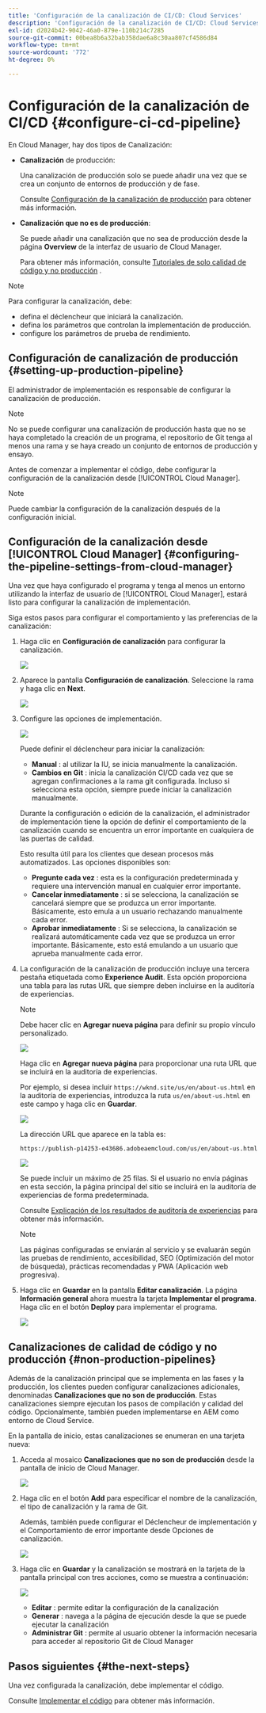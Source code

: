 ```yaml
---
title: 'Configuración de la canalización de CI/CD: Cloud Services'
description: 'Configuración de la canalización de CI/CD: Cloud Services'
exl-id: d2024b42-9042-46a0-879e-110b214c7285
source-git-commit: 00bea8b6a32bab358dae6a8c30aa807cf4586d84
workflow-type: tm+mt
source-wordcount: '772'
ht-degree: 0%

---
```


# Configuración de la canalización de CI/CD {#configure-ci-cd-pipeline}

En Cloud Manager, hay dos tipos de Canalización:

* **Canalización** de producción:

   Una canalización de producción solo se puede añadir una vez que se crea un conjunto de entornos de producción y de fase.

   Consulte [Configuración de la canalización de producción](configure-pipeline.md#setting-up-the-pipeline) para obtener más información.

* **Canalización que no es de producción**:

   Se puede añadir una canalización que no sea de producción desde la página **Overview** de la interfaz de usuario de Cloud Manager.

   Para obtener más información, consulte [Tutoriales de solo calidad de código y no producción](configure-pipeline.md#non-production-pipelines) .

>[!NOTE]
>Para configurar la canalización, debe:
> * defina el déclencheur que iniciará la canalización.
> * defina los parámetros que controlan la implementación de producción.
> * configure los parámetros de prueba de rendimiento.


## Configuración de canalización de producción {#setting-up-production-pipeline}

El administrador de implementación es responsable de configurar la canalización de producción.

>[!NOTE]
>No se puede configurar una canalización de producción hasta que no se haya completado la creación de un programa, el repositorio de Git tenga al menos una rama y se haya creado un conjunto de entornos de producción y ensayo.

Antes de comenzar a implementar el código, debe configurar la configuración de la canalización desde [!UICONTROL Cloud Manager].

>[!NOTE]
>
>Puede cambiar la configuración de la canalización después de la configuración inicial.

## Configuración de la canalización desde [!UICONTROL Cloud Manager] {#configuring-the-pipeline-settings-from-cloud-manager}

Una vez que haya configurado el programa y tenga al menos un entorno utilizando la interfaz de usuario de [!UICONTROL Cloud Manager], estará listo para configurar la canalización de implementación.

Siga estos pasos para configurar el comportamiento y las preferencias de la canalización:

1. Haga clic en **Configuración de canalización** para configurar la canalización.

   ![](assets/set-up-pipeline1.png)

1. Aparece la pantalla **Configuración de canalización**. Seleccione la rama y haga clic en **Next**.

   ![](assets/setup-1.png)

1. Configure las opciones de implementación.

   ![](assets/setup-pipeline.png)

   Puede definir el déclencheur para iniciar la canalización:

   * **Manual** : al utilizar la IU, se inicia manualmente la canalización.
   * **Cambios en Git** : inicia la canalización CI/CD cada vez que se agregan confirmaciones a la rama git configurada. Incluso si selecciona esta opción, siempre puede iniciar la canalización manualmente.

   Durante la configuración o edición de la canalización, el administrador de implementación tiene la opción de definir el comportamiento de la canalización cuando se encuentra un error importante en cualquiera de las puertas de calidad.

   Esto resulta útil para los clientes que desean procesos más automatizados. Las opciones disponibles son:

   * **Pregunte cada vez** : esta es la configuración predeterminada y requiere una intervención manual en cualquier error importante.
   * **Cancelar inmediatamente** : si se selecciona, la canalización se cancelará siempre que se produzca un error importante. Básicamente, esto emula a un usuario rechazando manualmente cada error.
   * **Aprobar inmediatamente** : Si se selecciona, la canalización se realizará automáticamente cada vez que se produzca un error importante. Básicamente, esto está emulando a un usuario que aprueba manualmente cada error.


1. La configuración de la canalización de producción incluye una tercera pestaña etiquetada como **Experience Audit**. Esta opción proporciona una tabla para las rutas URL que siempre deben incluirse en la auditoría de experiencias.

   >[!NOTE]
   >Debe hacer clic en **Agregar nueva página** para definir su propio vínculo personalizado.

   ![](assets/setup-3.png)

   Haga clic en **Agregar nueva página** para proporcionar una ruta URL que se incluirá en la auditoría de experiencias.

   Por ejemplo, si desea incluir `https://wknd.site/us/en/about-us.html` en la auditoría de experiencias, introduzca la ruta `us/en/about-us.html` en este campo y haga clic en **Guardar**.

   ![](assets/exp-audit4.png)

   La dirección URL que aparece en la tabla es:

   `https://publish-p14253-e43686.adobeaemcloud.com/us/en/about-us.html`

   ![](assets/exp-audit5.png)

   Se puede incluir un máximo de 25 filas. Si el usuario no envía páginas en esta sección, la página principal del sitio se incluirá en la auditoría de experiencias de forma predeterminada.

   Consulte [Explicación de los resultados de auditoría de experiencias](/help/implementing/cloud-manager/experience-audit-testing.md) para obtener más información.

   >[!NOTE]
   > Las páginas configuradas se enviarán al servicio y se evaluarán según las pruebas de rendimiento, accesibilidad, SEO (Optimización del motor de búsqueda), prácticas recomendadas y PWA (Aplicación web progresiva).

1. Haga clic en **Guardar** en la pantalla **Editar canalización**. La página **Información general** ahora muestra la tarjeta **Implementar el programa**. Haga clic en el botón **Deploy** para implementar el programa.

   ![](assets/configure-pipeline5.png)


## Canalizaciones de calidad de código y no producción {#non-production-pipelines}

Además de la canalización principal que se implementa en las fases y la producción, los clientes pueden configurar canalizaciones adicionales, denominadas **Canalizaciones que no son de producción**. Estas canalizaciones siempre ejecutan los pasos de compilación y calidad del código. Opcionalmente, también pueden implementarse en AEM como entorno de Cloud Service.

En la pantalla de inicio, estas canalizaciones se enumeran en una tarjeta nueva:

1. Acceda al mosaico **Canalizaciones que no son de producción** desde la pantalla de inicio de Cloud Manager.

   ![](assets/configure-pipeline6.png)

1. Haga clic en el botón **Add** para especificar el nombre de la canalización, el tipo de canalización y la rama de Git.

   Además, también puede configurar el Déclencheur de implementación y el Comportamiento de error importante desde Opciones de canalización.

   ![](assets/non-prod-pipe1.png)

1. Haga clic en **Guardar** y la canalización se mostrará en la tarjeta de la pantalla principal con tres acciones, como se muestra a continuación:

   ![](assets/configure-pipeline8.png)

   * **Editar** : permite editar la configuración de la canalización
   * **Generar** : navega a la página de ejecución desde la que se puede ejecutar la canalización
   * **Administrar Git** : permite al usuario obtener la información necesaria para acceder al repositorio Git de Cloud Manager

## Pasos siguientes {#the-next-steps}

Una vez configurada la canalización, debe implementar el código.

Consulte [Implementar el código](deploy-code.md) para obtener más información.

